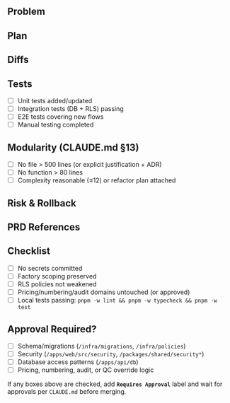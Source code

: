 ## Problem
<!-- What issue does this PR solve? Link any related issues. -->

## Plan 
<!-- High-level approach and key changes -->

## Diffs
<!-- Brief summary of files changed and what each change does -->

## Tests
- [ ] Unit tests added/updated
- [ ] Integration tests (DB + RLS) passing
- [ ] E2E tests covering new flows
- [ ] Manual testing completed

## Modularity (CLAUDE.md §13)
- [ ] No file > 500 lines (or explicit justification + ADR)
- [ ] No function > 80 lines
- [ ] Complexity reasonable (≤12) or refactor plan attached

## Risk & Rollback
<!-- What could go wrong? How to revert if needed? -->

## PRD References
<!-- Link to specific PRD sections (e.g., PRD-v1.5.md §5.3, §3.7) -->

## Checklist
- [ ] No secrets committed
- [ ] Factory scoping preserved  
- [ ] RLS policies not weakened
- [ ] Pricing/numbering/audit domains untouched (or approved)
- [ ] Local tests passing: `pnpm -w lint && pnpm -w typecheck && pnpm -w test`

## Approval Required?
<!-- Check if this PR touches gated areas requiring Architect + CEO/Director approval -->
- [ ] Schema/migrations (`/infra/migrations`, `/infra/policies`)
- [ ] Security (`/apps/web/src/security`, `/packages/shared/security*`) 
- [ ] Database access patterns (`/apps/api/db`)
- [ ] Pricing, numbering, audit, or QC override logic

If any boxes above are checked, add **`Requires Approval`** label and wait for approvals per `CLAUDE.md` before merging.